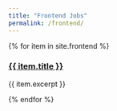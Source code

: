 ```yaml
---
title: "Frontend Jobs"
permalink: /frontend/
---
```


{% for item in site.frontend %}
  <h3><a href="{{ item.url | absolute_url }}">{{ item.title }}</a></h3>
  <p>{{ item.excerpt }}</p>
{% endfor %}